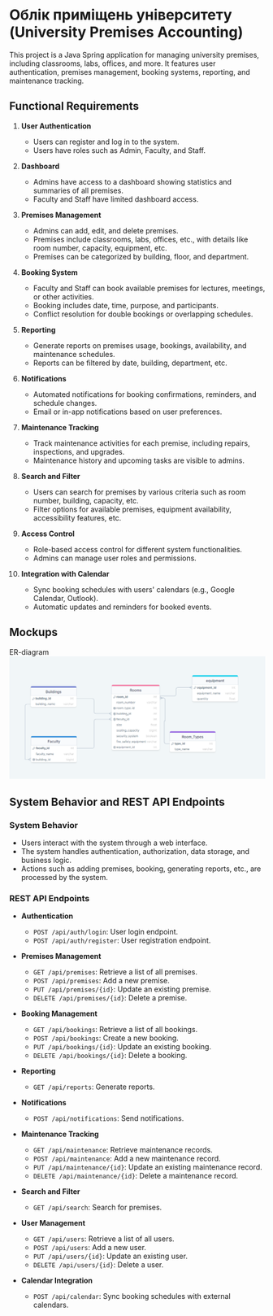 # Облік приміщень університету (University Premises Accounting)

This project is a Java Spring application for managing university premises, including classrooms, labs, offices, and more. It features user authentication, premises management, booking systems, reporting, and maintenance tracking.

## Functional Requirements

1. **User Authentication**
   - Users can register and log in to the system.
   - Users have roles such as Admin, Faculty, and Staff.

2. **Dashboard**
   - Admins have access to a dashboard showing statistics and summaries of all premises.
   - Faculty and Staff have limited dashboard access.

3. **Premises Management**
   - Admins can add, edit, and delete premises.
   - Premises include classrooms, labs, offices, etc., with details like room number, capacity, equipment, etc.
   - Premises can be categorized by building, floor, and department.

4. **Booking System**
   - Faculty and Staff can book available premises for lectures, meetings, or other activities.
   - Booking includes date, time, purpose, and participants.
   - Conflict resolution for double bookings or overlapping schedules.

5. **Reporting**
   - Generate reports on premises usage, bookings, availability, and maintenance schedules.
   - Reports can be filtered by date, building, department, etc.

6. **Notifications**
   - Automated notifications for booking confirmations, reminders, and schedule changes.
   - Email or in-app notifications based on user preferences.

7. **Maintenance Tracking**
   - Track maintenance activities for each premise, including repairs, inspections, and upgrades.
   - Maintenance history and upcoming tasks are visible to admins.

8. **Search and Filter**
   - Users can search for premises by various criteria such as room number, building, capacity, etc.
   - Filter options for available premises, equipment availability, accessibility features, etc.

9. **Access Control**
   - Role-based access control for different system functionalities.
   - Admins can manage user roles and permissions.

10. **Integration with Calendar**
    - Sync booking schedules with users' calendars (e.g., Google Calendar, Outlook).
    - Automatic updates and reminders for booked events.

## Mockups
ER-diagram
![ER-diagram](https://github.com/Roman25243/springProject/blob/main/image.png)

## System Behavior and REST API Endpoints

### System Behavior

- Users interact with the system through a web interface.
- The system handles authentication, authorization, data storage, and business logic.
- Actions such as adding premises, booking, generating reports, etc., are processed by the system.

### REST API Endpoints

- **Authentication**
  - `POST /api/auth/login`: User login endpoint.
  - `POST /api/auth/register`: User registration endpoint.

- **Premises Management**
  - `GET /api/premises`: Retrieve a list of all premises.
  - `POST /api/premises`: Add a new premise.
  - `PUT /api/premises/{id}`: Update an existing premise.
  - `DELETE /api/premises/{id}`: Delete a premise.

- **Booking Management**
  - `GET /api/bookings`: Retrieve a list of all bookings.
  - `POST /api/bookings`: Create a new booking.
  - `PUT /api/bookings/{id}`: Update an existing booking.
  - `DELETE /api/bookings/{id}`: Delete a booking.

- **Reporting**
  - `GET /api/reports`: Generate reports.

- **Notifications**
  - `POST /api/notifications`: Send notifications.

- **Maintenance Tracking**
  - `GET /api/maintenance`: Retrieve maintenance records.
  - `POST /api/maintenance`: Add a new maintenance record.
  - `PUT /api/maintenance/{id}`: Update an existing maintenance record.
  - `DELETE /api/maintenance/{id}`: Delete a maintenance record.

- **Search and Filter**
  - `GET /api/search`: Search for premises.

- **User Management**
  - `GET /api/users`: Retrieve a list of all users.
  - `POST /api/users`: Add a new user.
  - `PUT /api/users/{id}`: Update an existing user.
  - `DELETE /api/users/{id}`: Delete a user.

- **Calendar Integration**
  - `POST /api/calendar`: Sync booking schedules with external calendars.






